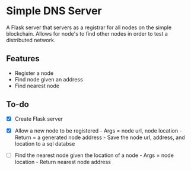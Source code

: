 # Simple DNS Server
A Flask server that servers as a registrar for all nodes on the simple blockchain. Allows for 
node's to find other nodes in order to test a distributed network.

## Features
- Register a node
- Find node given an address
- Find nearest node

## To-do
- [x] Create Flask server
- [x] Allow a new node to be registered
        - Args = node url, node location
        - Return = a generated node address
        - Save the node url, address, and location to a sql databse
- [ ] Find the nearest node given the location of a node
        - Args = node location
        - Return nearest node address

